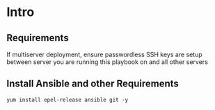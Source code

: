 # Intro

## Requirements
If multiserver deployment, ensure passwordless SSH keys are setup between server you are running this playbook on and all other servers


## Install Ansible and other Requirements
```
yum install epel-release ansible git -y
```

